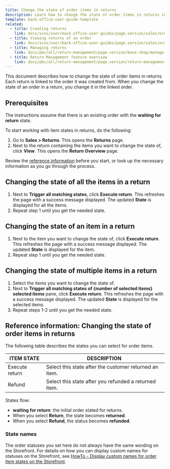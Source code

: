 ```yaml
---
title: Change the state of order items in returns
description: Learn how to change the state of order items in returns in the Back Office.
template: back-office-user-guide-template
related:
  - title: Creating returns
    link: docs/scos/user/back-office-user-guides/page.version/sales/orders/creating-returns.html
  - title: Viewing returns of an order
    link: docs/scos/user/back-office-user-guides/page.version/sales/orders/viewing-returns-of-an-order.html
  - title: Managing returns
    link: docs/pbc/all/return-management/page.version/base-shop/manage-in-the-back-office/manage-returns.html
  - title: Return Management feature overview
    link: docs/pbc/all/return-management/page.version/return-management.html
---
```


This document describes how to change the state of order items in returns. Each return is linked to the order it was created from. When you change the state of an order in a return, you change it in the linked order.

## Prerequisites

The instructions assume that there is an existing order with the **waiting for return** state.

To start working with item states in returns, do the following:
1. Go to **Sales&nbsp;<span aria-label="and then">></span> Returns**.
    This opens the **Returns** page.
2. Next to the return containing the items you want to change the state of, click **View**.
    This opens the **Return Overview** page.  



Review the [reference information](#reference-information-changing-the-state-of-order-items-in-returns) before you start, or look up the necessary information as you go through the process.

## Changing the state of all the items in a return

1. Next to **Trigger all matching states**, click **Execute return**.
    This refreshes the page with a success message displayed. The updated **State** is displayed for all the items.
2. Repeat step 1 until you get the needed state.

## Changing the state of an item in a return

1. Next to the item you want to change the state of, click **Execute return**.
    This refreshes the page with a success message displayed. The updated **State** is displayed for the item.
2. Repeat step 1 until you get the needed state.

## Changing the state of multiple items in a return

1. Select the items you want to change the state of.
2. Next to **Trigger all matching states of {number of selected items} selected items** pane, click **Execute return**.
    This refreshes the page with a success message displayed. The updated **State** is displayed for the selected items.
3. Repeat steps 1-2 until you get the needed state.         


## Reference information: Changing the state of order items in returns

The following table describes the states you can select for order items.

| ITEM STATE | DESCRIPTION |
| --- | --- |
| Execute return | Select this state after the customer returned an item.  |
| Refund | Select this state after you refunded a returned item.|

States flow:
* **waiting for return**: the initial order stated for returns.
* When you select **Return**, the state becomes **returned**.
* When you select **Refund**, the status becomes **refunded**.

### State names

The order statuses you set here do not always have the same wording on the Storefront. For details on how you can display custom names for statuses on the Storefront, see [HowTo - Display custom names for order item states on the Storefront](/docs/pbc/all/order-management-system/{{page.version}}/display-custom-names-for-order-item-states-on-the-storefront.html).
